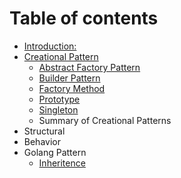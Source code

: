 # Table of contents

* [Introduction:](README.md)
* [Creational Pattern](creational-pattern/README.md)
  * [Abstract Factory Pattern](creational-pattern/abstract-factory-pattern.md)
  * [Builder Pattern](creational-pattern/builder-pattern.md)
  * [Factory Method](creational-pattern/factory-method.md)
  * [Prototype](creational-pattern/undefined.md)
  * [Singleton](creational-pattern/singleton.md)
  * Summary of Creational Patterns
* Structural
* Behavior
* Golang Pattern
  * [Inheritence](golang-pattern/inheritence.md)

